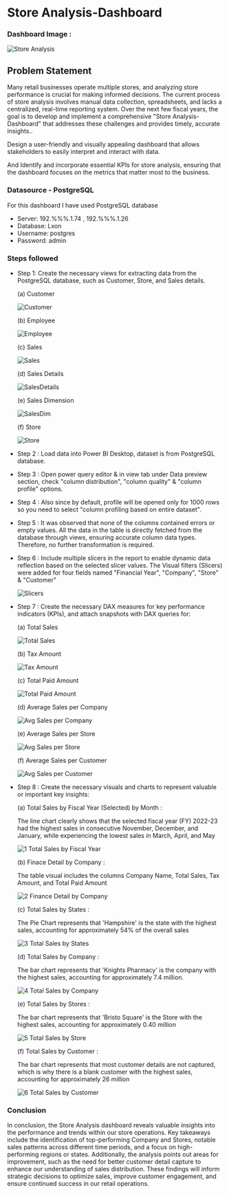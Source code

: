 # Store Analysis-Dashboard

### Dashboard Image :
![Store Analysis](https://github.com/Soni-Sachin-94240/Store_Analysis_Dashboard/assets/132342151/bde3ffa5-e4ef-4e52-a0bd-f1f7e390d1b0)




## Problem Statement

Many retail businesses operate multiple stores, and analyzing store performance is crucial for making informed decisions. The current process of store analysis involves manual data collection, spreadsheets, and lacks a centralized, real-time reporting system. Over the next few fiscal years, the goal is to develop and implement a comprehensive "Store Analysis-Dashboard" that addresses these challenges and provides timely, accurate insights..

Design a user-friendly and visually appealing dashboard that allows stakeholders to easily interpret and interact with data.

And Identify and incorporate essential KPIs for store analysis, ensuring that the dashboard focuses on the metrics that matter most to the business.

### Datasource - PostgreSQL
For this dashboard I have used PostgreSQL database
 - Server: 192.%%%.1.74 , 192.%%%.1.26
 - Database: Lxon
 - Username: postgres
 - Password: admin

### Steps followed 

- Step 1: Create the necessary views for extracting data from the PostgreSQL database, such as Customer, Store, and Sales details.

  (a) Customer

   ![Customer](https://github.com/Soni-Sachin-94240/Store_Analysis_Dashboard/assets/132342151/42b88a67-c475-4c8e-8cb1-5f6fcf9087aa)

  (b) Employee

  ![Employee](https://github.com/Soni-Sachin-94240/Store_Analysis_Dashboard/assets/132342151/f9a13911-c1ff-47cc-ae47-9f8fa4c812d9)

  (c) Sales

  ![Sales](https://github.com/Soni-Sachin-94240/Store_Analysis_Dashboard/assets/132342151/55dc2547-697c-4b00-a71e-b7a2818ba0c2)

  (d) Sales Details

  ![SalesDetails](https://github.com/Soni-Sachin-94240/Store_Analysis_Dashboard/assets/132342151/f6ddf8e5-b0c6-4bd0-b5b6-1c5625469b3e)

  (e) Sales Dimension

  ![SalesDim](https://github.com/Soni-Sachin-94240/Store_Analysis_Dashboard/assets/132342151/26aedac0-51a9-4ffd-af4c-93e958c7c6d4)

  (f) Store

  ![Store](https://github.com/Soni-Sachin-94240/Store_Analysis_Dashboard/assets/132342151/797c8370-ce6f-455d-894c-6ab5daeea2c3)




- Step 2 : Load data into Power BI Desktop, dataset is from PostgreSQL database.

- Step 3 : Open power query editor & in view tab under Data preview section, check "column distribution", "column quality" & "column profile" options.

- Step 4 : Also since by default, profile will be opened only for 1000 rows so you need to select "column profiling based on entire dataset".

- Step 5 : It was observed that none of the columns contained errors or empty values. All the data in the table is directly fetched from the database through views, ensuring accurate column data types. Therefore, no further transformation is required.

- Step 6 : Include multiple slicers in the report to enable dynamic data reflection based on the selected slicer values. The Visual filters (Slicers) were added for four fields named "Financial Year", "Company", "Store" & "Customer"

  ![Slicers](https://github.com/Soni-Sachin-94240/Store_Analysis_Dashboard/assets/132342151/a9bcb45c-651c-4a61-8da6-a0e32019967e)


- Step 7 : Create the necessary DAX measures for key performance indicators (KPIs), and attach snapshots with DAX queries for:

  (a) Total Sales

  ![Total Sales](https://github.com/Soni-Sachin-94240/Store_Analysis_Dashboard/assets/132342151/4dd0f3dd-f497-418b-89ed-f99963f4deba)

  (b) Tax Amount

  ![Tax Amount](https://github.com/Soni-Sachin-94240/Store_Analysis_Dashboard/assets/132342151/0e7912a4-8547-44ba-94f3-1e953ee6824c)

  (c) Total Paid Amount

  ![Total Paid Amount](https://github.com/Soni-Sachin-94240/Store_Analysis_Dashboard/assets/132342151/84894d63-05f3-4c84-bb75-5fed8d318afc)

  (d) Average Sales per Company

  ![Avg Sales per Company](https://github.com/Soni-Sachin-94240/Store_Analysis_Dashboard/assets/132342151/0afe696b-f4c3-418a-ac38-5ca075ba5786)

  (e) Average Sales per Store

  ![Avg Sales per Store](https://github.com/Soni-Sachin-94240/Store_Analysis_Dashboard/assets/132342151/b7041eee-c4b9-41b1-b19e-bb0a96839bd1)

  (f) Average Sales per Customer

  ![Avg Sales per Customer](https://github.com/Soni-Sachin-94240/Store_Analysis_Dashboard/assets/132342151/5952b300-3e9a-4e02-91b3-9c5ee549702d)

- Step 8 : Create the necessary visuals and charts to represent valuable or important key insights:

  (a) Total Sales by Fiscal Year (Selected) by Month : 

  The line chart clearly shows that the selected fiscal year (FY) 2022-23 had the highest sales in consecutive November, December, and January, while experiencing the lowest sales in March, April, and May

  ![1  Total Sales by Fiscal Year](https://github.com/Soni-Sachin-94240/Store_Analysis_Dashboard/assets/132342151/64611bd6-94fc-4013-b891-37f204bc4ac6)


  (b) Finace Detail by Company : 

  The table visual includes the columns Company Name, Total Sales, Tax Amount, and Total Paid Amount

  ![2  Finance Detail by Company](https://github.com/Soni-Sachin-94240/Store_Analysis_Dashboard/assets/132342151/441fd23f-9e65-403c-ab04-c97d2ae8481b)


  (c) Total Sales by States : 

  The Pie Chart represents that 'Hampshire' is the state with the highest sales, accounting for approximately 54% of the overall sales

  ![3  Total Sales by States](https://github.com/Soni-Sachin-94240/Store_Analysis_Dashboard/assets/132342151/678a9995-41fa-41f0-bf50-c4099f3ad0a3)

  (d) Total Sales by Company : 

  The bar chart represents that 'Knights Pharmacy' is the company with the highest sales, accounting for approximately 7.4 million.

  ![4  Total Sales by Company](https://github.com/Soni-Sachin-94240/Store_Analysis_Dashboard/assets/132342151/63c1cd3d-9b7f-4828-a398-03e194a13a22)


  (e) Total Sales by Stores : 

  The bar chart represents that 'Bristo Square' is the Store with the highest sales, accounting for approximately 0.40 million

  ![5  Total Sales by Store](https://github.com/Soni-Sachin-94240/Store_Analysis_Dashboard/assets/132342151/9b9954d5-de28-4b30-8ee2-73b5ce770eb1)


  (f) Total Sales by Customer : 

  The bar chart represents that most customer details are not captured, which is why there is a blank customer with the highest sales, accounting for approximately 26 million

  ![6  Total Sales by Customer](https://github.com/Soni-Sachin-94240/Store_Analysis_Dashboard/assets/132342151/bfe477e1-0a63-4dc2-9172-53ea6ad78271)


### Conclusion 

In conclusion, the Store Analysis dashboard reveals valuable insights into the performance and trends within our store operations. Key takeaways include the identification of top-performing Company and Stores, notable sales patterns across different time periods, and a focus on high-performing regions or states. Additionally, the analysis points out areas for improvement, such as the need for better customer detail capture to enhance our understanding of sales distribution. These findings will inform strategic decisions to optimize sales, improve customer engagement, and ensure continued success in our retail operations.
